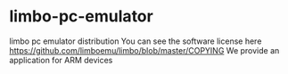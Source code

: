 # limbo-pc-emulator
limbo pc emulator distribution
You can see the software license here
https://github.com/limboemu/limbo/blob/master/COPYING
We provide an application for ARM devices
